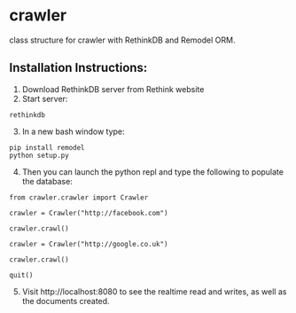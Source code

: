 # crawler
class structure for crawler with RethinkDB and Remodel ORM.

## Installation Instructions:
1. Download RethinkDB server from Rethink website
2. Start server:
```
rethinkdb
```
3. In a new bash window type:
```
pip install remodel
python setup.py
```
4. Then you can launch the python repl and type the following to populate the database:
```
from crawler.crawler import Crawler

crawler = Crawler("http://facebook.com")

crawler.crawl()

crawler = Crawler("http://google.co.uk")

crawler.crawl()

quit()
```
5. Visit http://localhost:8080 to see the realtime read and writes, as well as the documents created.
